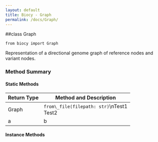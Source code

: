 ```yaml
---
layout: default
title: Biocy - Graph
permalink: /docs/Graph/
---
```


##class Graph

`from biocy import Graph`

Representation of a directional genome graph of reference nodes and variant nodes.

### Method Summary

#### Static Methods

| **Return Type** | **Method and Description** |
|---|---|
| Graph | `from\_file(filepath: str)`\nTest1<br>Test2 |
| a | b |

#### Instance Methods

